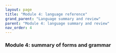 ```yaml
---
layout: page
title: "Module 4: language reference"
grand_parent: "Language summary and review"
parent: "Module 4: language summary and review"
nav_order: 4
---
```



### Module 4: summary of forms and grammar